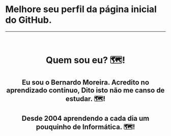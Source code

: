 # Melhore seu perfil da página inicial do GitHub.
---
<br clear="both">
<h1 align="center">Quem sou eu? 🗺️!</h1>
<h2 align="center">Eu sou o Bernardo Moreira. Acredito no aprendizado contínuo, Dito isto não me canso de estudar. 🗺️!</h2>
<h2 align="center">Desde 2004 aprendendo a cada dia um pouquinho de Informática. 🗺️!</h2>
<br>
